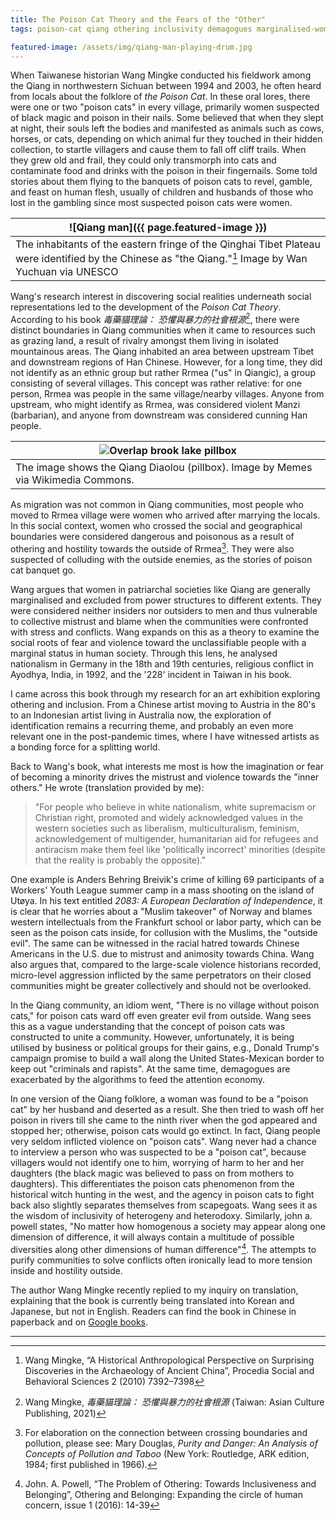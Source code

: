 ```yaml
---
title: The Poison Cat Theory and the Fears of the "Other"
tags: poison-cat qiang othering inclusivity demagogues marginalised-women

featured-image: /assets/img/qiang-man-playing-drum.jpg
---
```


When Taiwanese historian Wang Mingke conducted his fieldwork among the Qiang in northwestern Sichuan between 1994 and 2003, he often heard from locals about the folklore of _the Poison Cat_. In these oral lores, there were one or two "poison cats" in every village, primarily women suspected of black magic and poison in their nails. Some believed that when they slept at night, their souls left the bodies and manifested as animals such as cows, horses, or cats, depending on which animal fur they touched in their hidden collection, to startle villagers and cause them to fall off cliff trails. When they grew old and frail, they could only transmorph into cats and contaminate food and drinks with the poison in their fingernails. Some told stories about them flying to the banquets of poison cats to revel, gamble, and feast on human flesh, usually of children and husbands of those who lost in the gambling since most suspected poison cats were women.

| ![Qiang man]({{ page.featured-image }})                                                                                                               |
| ----------------------------------------------------------------------------------------------------------------------------------------------------- |
| The inhabitants of the eastern fringe of the Qinghai Tibet Plateau were identified by the Chinese as "the Qiang."[^1] Image by Wan Yuchuan via UNESCO |

Wang's research interest in discovering social realities underneath social representations led to the development of the _Poison Cat Theory_. According to his book _毒藥貓理論： 恐懼與暴力的社會根源_[^2], there were distinct boundaries in Qiang communities when it came to resources such as grazing land, a result of rivalry amongst them living in isolated mountainous areas. The Qiang inhabited an area between upstream Tibet and downstream regions of Han Chinese. However, for a long time, they did not identify as an ethnic group but rather Rrmea ("us" in Qiangic), a group consisting of several villages. This concept was rather relative: for one person, Rrmea was people in the same village/nearby villages. Anyone from upstream, who might identify as Rrmea, was considered violent Manzi (barbarian), and anyone from downstream was considered cunning Han people.

| ![Overlap brook lake pillbox](https://upload.wikimedia.org/wikipedia/commons/8/81/Overlap_brook_lake_pillbox.JPG) |
| ----------------------------------------------------------------------------------------------------------------- |
| The image shows the Qiang Diaolou (pillbox). Image by Memes via Wikimedia Commons.                                |

As migration was not common in Qiang communities, most people who moved to Rrmea village were women who arrived after marrying the locals. In this social context, women who crossed the social and geographical boundaries were considered dangerous and poisonous as a result of othering and hostility towards the outside of Rrmea[^3]. They were also suspected of colluding with the outside enemies, as the stories of poison cat banquet go.

Wang argues that women in patriarchal societies like Qiang are generally marginalised and excluded from power structures to different extents. They were considered neither insiders nor outsiders to men and thus vulnerable to collective mistrust and blame when the communities were confronted with stress and conflicts. Wang expands on this as a theory to examine the social roots of fear and violence toward the unclassifiable people with a marginal status in human society. Through this lens, he analysed nationalism in Germany in the 18th and 19th centuries, religious conflict in Ayodhya, India, in 1992, and the '228' incident in Taiwan in his book.

I came across this book through my research for an art exhibition exploring othering and inclusion. From a Chinese artist moving to Austria in the 80's to an Indonesian artist living in Australia now, the exploration of identification remains a recurring theme, and probably an even more relevant one in the post-pandemic times, where I have witnessed artists as a bonding force for a splitting world.

Back to Wang's book, what interests me most is how the imagination or fear of becoming a minority drives the mistrust and violence towards the "inner others." He wrote (translation provided by me):

> "For people who believe in white nationalism, white supremacism or Christian right, promoted and widely acknowledged values in the western societies such as liberalism, multiculturalism, feminism, acknowledgement of multigender, humanitarian aid for refugees and antiracism make them feel like 'politically incorrect' minorities (despite that the reality is probably the opposite)."

One example is Anders Behring Breivik's crime of killing 69 participants of a Workers' Youth League summer camp in a mass shooting on the island of Utøya. In his text entitled _2083: A European Declaration of Independence_, it is clear that he worries about a "Muslim takeover" of Norway and blames western intellectuals from the Frankfurt school or labor party, which can be seen as the poison cats inside, for collusion with the Muslims, the "outside evil". The same can be witnessed in the racial hatred towards Chinese Americans in the U.S. due to mistrust and animosity towards China. Wang also argues that, compared to the large-scale violence historians recorded, micro-level aggression inflicted by the same perpetrators on their closed communities might be greater collectively and should not be overlooked.

In the Qiang community, an idiom went, "There is no village without poison cats," for poison cats ward off even greater evil from outside. Wang sees this as a vague understanding that the concept of poison cats was constructed to unite a community. However, unfortunately, it is being utilised by business or political groups for their gains, e.g., Donald Trump's campaign promise to build a wall along the United States-Mexican border to keep out "criminals and rapists". At the same time, demagogues are exacerbated by the algorithms to feed the attention economy.

In one version of the Qiang folklore, a woman was found to be a "poison cat" by her husband and deserted as a result. She then tried to wash off her poison in rivers till she came to the ninth river when the god appeared and stopped her; otherwise, poison cats would go extinct. In fact, Qiang people very seldom inflicted violence on "poison cats". Wang never had a chance to interview a person who was suspected to be a "poison cat", because villagers would not identify one to him, worrying of harm to her and her daughters (the black magic was believed to pass on from mothers to daughters). This differentiates the poison cats phenomenon from the historical witch hunting in the west, and the agency in poison cats to fight back also slightly separates themselves from scapegoats. Wang sees it as the wisdom of inclusivity of heterogeny and heterodoxy. Similarly, john a. powell states, "No matter how homogenous a society may appear along one dimension of difference, it will always contain a multitude of possible diversities along other dimensions of human difference"[^4]. The attempts to purify communities to solve conflicts often ironically lead to more tension inside and hostility outside.

The author Wang Mingke recently replied to my inquiry on translation, explaining that the book is currently being translated into Korean and Japanese, but not in English. Readers can find the book in Chinese in paperback and on [Google books](https://books.google.com.au/books/about/%E6%AF%92%E8%97%A5%E8%B2%93%E7%90%86%E8%AB%96.html?id=4Q13zgEACAAJ&redir_esc=y).

---

[^1]: Wang Mingke, “A Historical Anthropological Perspective on Surprising Discoveries in the Archaeology of Ancient China”, Procedia Social and Behavioral Sciences 2 (2010) 7392–7398
[^2]: Wang Mingke, _毒藥貓理論： 恐懼與暴力的社會根源_ (Taiwan: Asian Culture Publishing, 2021)
[^3]: For elaboration on the connection between crossing boundaries and pollution, please see: Mary Douglas, _Purity and Danger: An Analysis of Concepts of Pollution and Taboo_ (New York: Routledge, ARK edition, 1984; first published in 1966).
[^4]: John. A. Powell, “The Problem of Othering: Towards Inclusiveness and Belonging”, Othering and Belonging: Expanding the circle of human concern, issue 1 (2016): 14-39

